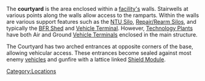 The **courtyard** is the area enclosed within a
[facility's](Facilities.md) walls. Stairwells at various points
along the walls allow access to the ramparts. Within the walls are
various support features such as the [NTU Silo](NTU_Silo.md),
[Repair/Rearm Silos](../items/Repair_Rearm_Silo.md), and typically the
[BFR Shed](../items/BFR_Shed.md) and [Vehicle
Terminal](Vehicle_Terminal.md). However, [Technology
Plants](Technology_Plant.md) have both Air and Ground [Vehicle
Terminals](Vehicle_Terminal.md) enclosed in the main structure.

The Courtyard has two arched entrances at opposite corners of the base,
allowing vehicular access. These entrances become sealed against most
enemy [vehicles](../vehicles/Vehicle.md) and gunfire with a lattice linked
[Shield Module](../items/Shield_Module.md).

[Category:Locations](Category:Locations.md)
